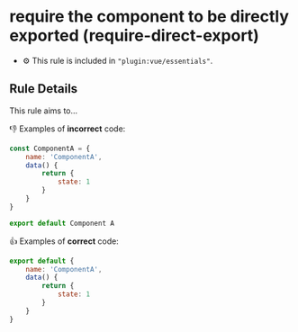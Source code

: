 # require the component to be directly exported (require-direct-export)

- :gear: This rule is included in `"plugin:vue/essentials"`.

## Rule Details

This rule aims to...

:-1: Examples of **incorrect** code:

```js
const ComponentA = {
	name: 'ComponentA',
	data() {
		return {
			state: 1
		}
	}
}

export default Component A
```

:+1: Examples of **correct** code:

```js
export default {
	name: 'ComponentA',
	data() {
		return {
			state: 1
		}
	}
}
```
